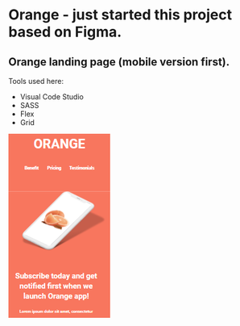 # Orange - just started this project based on Figma.
## Orange landing page (mobile version first).

Tools used here:
- Visual Code Studio
- SASS
- Flex
- Grid

![Cover page of this project](src/assets/img/cover.png)
